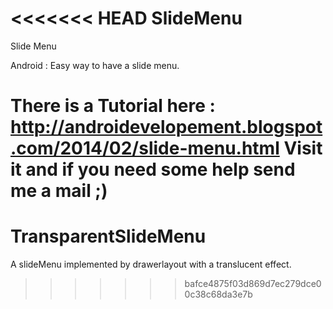 <<<<<<< HEAD
SlideMenu
=========

Slide Menu

Android : Easy way to have a slide menu.

There is a Tutorial here : http://androidevelopement.blogspot.com/2014/02/slide-menu.html
Visit it and if you need some help send me a mail ;)
=======
TransparentSlideMenu
====================

A slideMenu implemented  by drawerlayout with a translucent effect.
>>>>>>> bafce4875f03d869d7ec279dce00c38c68da3e7b
